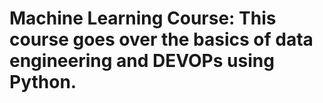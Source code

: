 # Machine Learning Course: This course goes over the basics of data engineering and DEVOPs using Python.
